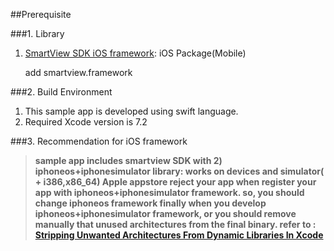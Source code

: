 ##Prerequisite



###1. Library
1. [SmartView SDK iOS framework](http://www.samsungdforum.com/AddLibrary/SmartViewDownload):  iOS Package(Mobile)
	
	add smartview.framework
	

###2. Build Environment
1. This sample app is developed using swift language.
2. Required Xcode version is 7.2	
	

###3. Recommendation for  iOS framework
> **sample app includes smartview SDK with 
> 2) iphoneos+iphonesimulator library: works on devices and simulator( + i386,x86_64)
> Apple appstore reject your app  when register your app with iphoneos+iphonesimulator framework.
> so, you should change iphoneos framework finally when you develop iphoneos+iphonesimulator framework, 
> or you should  remove manually that unused architectures from the final binary.
> refer to : [Stripping Unwanted Architectures From Dynamic Libraries In Xcode](http://ikennd.ac/blog/2015/02/stripping-unwanted-architectures-from-dynamic-libraries-in-xcode/)**
